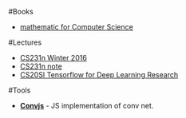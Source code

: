 #Books
- [mathematic for Computer Science](https://courses.csail.mit.edu/6.042/spring17/mcs.pdf)

#Lectures
- [CS231n Winter 2016](https://www.youtube.com/watch?v=NfnWJUyUJYU&list=PLkt2uSq6rBVctENoVBg1TpCC7OQi31AlC)
- [CS231n note](http://cs231n.github.io)
- [CS20SI Tensorflow for Deep Learning Research](http://www.stanford.edu/class/cs20si/syllabus.html)

#Tools
- [**Convjs**](http://cs.stanford.edu/people/karpathy/convnetjs) - JS implementation of conv net.
